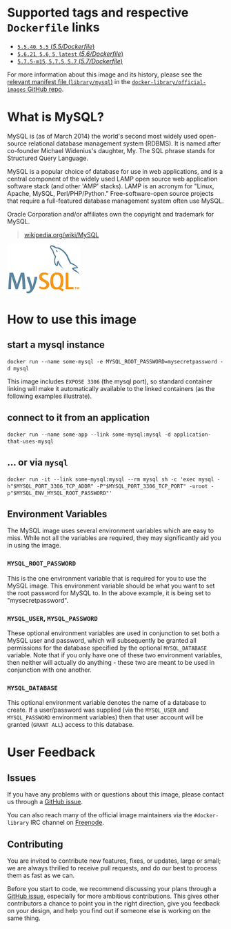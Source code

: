 # Supported tags and respective `Dockerfile` links

- [`5.5.40`, `5.5` (*5.5/Dockerfile*)](https://github.com/docker-library/docker-mysql/blob/19a90daaa8d95e388a0b0953623c0fbdb7e7640c/5.5/Dockerfile)
- [`5.6.21`, `5.6`, `5`, `latest` (*5.6/Dockerfile*)](https://github.com/docker-library/docker-mysql/blob/8abf4685a211529d8e5bd08f7b58502f5c84b439/5.6/Dockerfile)
- [`5.7.5-m15`, `5.7.5`, `5.7` (*5.7/Dockerfile*)](https://github.com/docker-library/docker-mysql/blob/8abf4685a211529d8e5bd08f7b58502f5c84b439/5.7/Dockerfile)

For more information about this image and its history, please see the [relevant
manifest file
(`library/mysql`)](https://github.com/docker-library/official-images/blob/master/library/mysql)
in the [`docker-library/official-images` GitHub
repo](https://github.com/docker-library/official-images).

# What is MySQL?

MySQL is (as of March 2014) the world's second most widely used open-source
relational database management system (RDBMS). It is named after co-founder
Michael Widenius's daughter, My. The SQL phrase stands for Structured Query
Language.

MySQL is a popular choice of database for use in web applications, and is a
central component of the widely used LAMP open source web application software
stack (and other 'AMP' stacks). LAMP is an acronym for "Linux, Apache, MySQL,
Perl/PHP/Python." Free-software-open source projects that require a
full-featured database management system often use MySQL.

Oracle Corporation and/or affiliates own the copyright and trademark for MySQL.

> [wikipedia.org/wiki/MySQL](https://en.wikipedia.org/wiki/MySQL)

![logo](https://raw.githubusercontent.com/docker-library/docs/master/mysql/logo.png)

# How to use this image

## start a mysql instance

    docker run --name some-mysql -e MYSQL_ROOT_PASSWORD=mysecretpassword -d mysql

This image includes `EXPOSE 3306` (the mysql port), so standard container
linking will make it automatically available to the linked containers (as the
following examples illustrate).

## connect to it from an application

    docker run --name some-app --link some-mysql:mysql -d application-that-uses-mysql

## ... or via `mysql`

    docker run -it --link some-mysql:mysql --rm mysql sh -c 'exec mysql -h"$MYSQL_PORT_3306_TCP_ADDR" -P"$MYSQL_PORT_3306_TCP_PORT" -uroot -p"$MYSQL_ENV_MYSQL_ROOT_PASSWORD"'

## Environment Variables

The MySQL image uses several environment variables which are easy to miss. While
not all the variables are required, they may significantly aid you in using the
image.

### `MYSQL_ROOT_PASSWORD`

This is the one environment variable that is required for you to use the MySQL
image. This environment variable should be what you want to set the root
password for MySQL to. In the above example, it is being set to
"mysecretpassword".

### `MYSQL_USER`, `MYSQL_PASSWORD`

These optional environment variables are used in conjunction to set both a MySQL
user and password, which will subsequently be granted all permissions for the
database specified by the optional `MYSQL_DATABASE` variable. Note that if you
only have one of these two environment variables, then neither will actually do
anything - these two are meant to be used in conjunction with one another.

### `MYSQL_DATABASE`

This optional environment variable denotes the name of a database to create. If
a user/password was supplied (via the `MYSQL_USER` and `MYSQL_PASSWORD`
environment variables) then that user account will be granted (`GRANT ALL`)
access to this database.

# User Feedback

## Issues

If you have any problems with or questions about this image, please contact us
 through a [GitHub issue](https://github.com/docker-library/mysql/issues).

You can also reach many of the official image maintainers via the
`#docker-library` IRC channel on [Freenode](https://freenode.net).

## Contributing

You are invited to contribute new features, fixes, or updates, large or small;
we are always thrilled to receive pull requests, and do our best to process them
as fast as we can.

Before you start to code, we recommend discussing your plans 
through a [GitHub issue](https://github.com/docker-library/mysql/issues), especially for more ambitious
contributions. This gives other contributors a chance to point you in the right
direction, give you feedback on your design, and help you find out if someone
else is working on the same thing.
